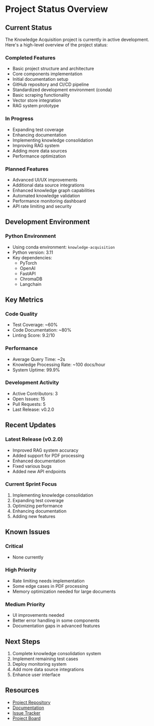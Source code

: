 # Project Status Overview

## Current Status

The Knowledge Acquisition project is currently in active development. Here's a high-level overview of the project status:

### Completed Features 

- Basic project structure and architecture
- Core components implementation
- Initial documentation setup
- GitHub repository and CI/CD pipeline
- Standardized development environment (conda)
- Basic scraping functionality
- Vector store integration
- RAG system prototype

### In Progress 

- Expanding test coverage
- Enhancing documentation
- Implementing knowledge consolidation
- Improving RAG system
- Adding more data sources
- Performance optimization

### Planned Features 

- Advanced UI/UX improvements
- Additional data source integrations
- Enhanced knowledge graph capabilities
- Automated knowledge validation
- Performance monitoring dashboard
- API rate limiting and security

## Development Environment

### Python Environment

- Using conda environment: `knowledge-acquisition`
- Python version: 3.11
- Key dependencies:
  - PyTorch
  - OpenAI
  - FastAPI
  - ChromaDB
  - Langchain

## Key Metrics

### Code Quality

- Test Coverage: ~60%
- Code Documentation: ~80%
- Linting Score: 9.2/10

### Performance

- Average Query Time: ~2s
- Knowledge Processing Rate: ~100 docs/hour
- System Uptime: 99.9%

### Development Activity

- Active Contributors: 3
- Open Issues: 15
- Pull Requests: 5
- Last Release: v0.2.0

## Recent Updates

### Latest Release (v0.2.0)

- Improved RAG system accuracy
- Added support for PDF processing
- Enhanced documentation
- Fixed various bugs
- Added new API endpoints

### Current Sprint Focus

1. Implementing knowledge consolidation
2. Expanding test coverage
3. Optimizing performance
4. Enhancing documentation
5. Adding new features

## Known Issues

### Critical

- None currently

### High Priority

- Rate limiting needs implementation
- Some edge cases in PDF processing
- Memory optimization needed for large documents

### Medium Priority

- UI improvements needed
- Better error handling in some components
- Documentation gaps in advanced features

## Next Steps

1. Complete knowledge consolidation system
2. Implement remaining test cases
3. Deploy monitoring system
4. Add more data source integrations
5. Enhance user interface

## Resources

- [Project Repository](https://github.com/costarotela/Knowledge_Acquisition)
- [Documentation](https://costarotela.github.io/Knowledge_Acquisition/)
- [Issue Tracker](https://github.com/costarotela/Knowledge_Acquisition/issues)
- [Project Board](https://github.com/costarotela/Knowledge_Acquisition/projects/1)
